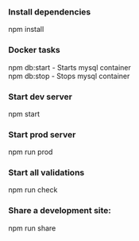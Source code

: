 ### Install dependencies
npm install

### Docker tasks
npm db:start - Starts mysql container  
npm db:stop - Stops mysql container

### Start dev server
npm start

### Start prod server
npm run prod

### Start all validations
npm run check

### Share a development site:
npm run share
